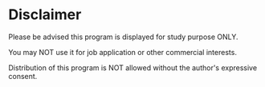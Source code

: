 Disclaimer
======
Please be advised this program is displayed for study purpose ONLY.


You may NOT use it for job application or other commercial interests.

Distribution of this program is NOT allowed without the author's expressive consent.
